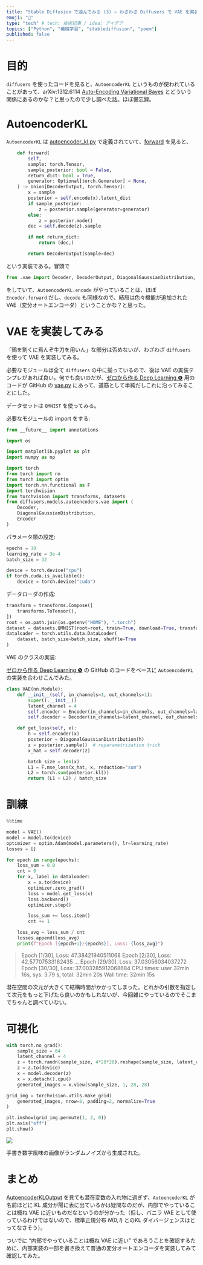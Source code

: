 ```yaml
---
title: "Stable Diffusion で遊んでみる (3) — わざわざ Diffusers で VAE を実装する"
emoji: "🎨"
type: "tech" # tech: 技術記事 / idea: アイデア
topics: ["Python", "機械学習", "stablediffusion", "poem"]
published: false
---
```


# 目的

`diffusers` を使ったコードを見ると、`AutoencoderKL` というものが使われていることがあって、arXiv:1312.6114 [Auto-Encoding Variational Bayes](https://arxiv.org/abs/1312.6114) とどういう関係にあるのかな？と思ったので少し調べた話。ほぼ備忘録。

# AutoencoderKL

`AutoencoderKL` は [autoencoder_kl.py](https://github.com/huggingface/diffusers/blob/v0.29.2/src/diffusers/models/autoencoders/autoencoder_kl.py#L35) で定義されていて、[forward](https://github.com/huggingface/diffusers/blob/v0.29.2/src/diffusers/models/autoencoders/autoencoder_kl.py#L435-L461) を見ると、

```python
    def forward(
        self,
        sample: torch.Tensor,
        sample_posterior: bool = False,
        return_dict: bool = True,
        generator: Optional[torch.Generator] = None,
    ) -> Union[DecoderOutput, torch.Tensor]:
        x = sample
        posterior = self.encode(x).latent_dist
        if sample_posterior:
            z = posterior.sample(generator=generator)
        else:
            z = posterior.mode()
        dec = self.decode(z).sample

        if not return_dict:
            return (dec,)

        return DecoderOutput(sample=dec)
```

という実装である。冒頭で

```python
from .vae import Decoder, DecoderOutput, DiagonalGaussianDistribution, Encoder
```

をしていて、`AutoencoderKL.encode` がやっていることは、ほぼ `Encoder.forward` だし、`decode` も同様なので、結局は色々機能が追加された VAE（変分オートエンコーダ）ということかな？と思った。

# VAE を実装してみる

「鶏を割くに焉んぞ牛刀を用いん」な部分は否めないが、わざわざ `diffusers` を使って VAE を実装してみる。

必要なモジュールは全て `diffusers` の中に揃っているので、後は VAE の実装テンプレがあれば良い。何でも良いのだが、[ゼロから作る Deep Learning ❺](https://www.oreilly.co.jp//books/9784814400591/) 用のコードが GitHub の [vae.py](https://github.com/oreilly-japan/deep-learning-from-scratch-5/blob/main/step07/vae.py) にあって、道筋として単純だしこれに沿ってみることにした。

データセットは `QMNIST` を使ってみる。

必要なモジュールの import をする:

```python
from __future__ import annotations

import os

import matplotlib.pyplot as plt
import numpy as np

import torch
from torch import nn
from torch import optim
import torch.nn.functional as F
import torchvision
from torchvision import transforms, datasets
from diffusers.models.autoencoders.vae import (
    Decoder,
    DiagonalGaussianDistribution,
    Encoder
)
```

パラメータ類の設定:

```python
epochs = 30
learning_rate = 3e-4
batch_size = 32

device = torch.device("cpu")
if torch.cuda.is_available():
    device = torch.device("cuda")
```

データローダの作成:

```python
transform = transforms.Compose([
    transforms.ToTensor(),
])
root = os.path.join(os.getenv("HOME"), ".torch")
dataset = datasets.QMNIST(root=root, train=True, download=True, transform=transform)
dataloader = torch.utils.data.DataLoader(
    dataset, batch_size=batch_size, shuffle=True
)
```

VAE のクラスの実装:

[ゼロから作る Deep Learning ❺](https://www.oreilly.co.jp//books/9784814400591/) の GitHub のコードをベースに `AutoencoderKL` の実装を合わせこんでみた。

```python
class VAE(nn.Module):
    def __init__(self, in_channels=1, out_channels=1):
        super().__init__()
        latent_channel = 4
        self.encoder = Encoder(in_channels=in_channels, out_channels=latent_channel)
        self.decoder = Decoder(in_channels=latent_channel, out_channels=out_channels)

    def get_loss(self, x):
        h = self.encoder(x)
        posterior = DiagonalGaussianDistribution(h)
        z = posterior.sample()  # reparametrization trick
        x_hat = self.decoder(z)

        batch_size = len(x)
        L1 = F.mse_loss(x_hat, x, reduction="sum")
        L2 = torch.sum(posterior.kl())
        return (L1 + L2) / batch_size
```

# 訓練

```python
%%time

model = VAE()
model = model.to(device)
optimizer = optim.Adam(model.parameters(), lr=learning_rate)
losses = []

for epoch in range(epochs):
    loss_sum = 0.0
    cnt = 0
    for x, label in dataloader:
        x = x.to(device)
        optimizer.zero_grad()
        loss = model.get_loss(x)
        loss.backward()
        optimizer.step()

        loss_sum += loss.item()
        cnt += 1

    loss_avg = loss_sum / cnt
    losses.append(loss_avg)
    print(f"Epoch [{epoch+1}/{epochs}], Loss: {loss_avg}")
```

> Epoch [1/30], Loss: 47.38421940511068
> Epoch [2/30], Loss: 42.57707533162435
> ...
> Epoch [29/30], Loss: 37.03056034037272
> Epoch [30/30], Loss: 37.003285912068684
> CPU times: user 32min 16s, sys: 3.79 s, total: 32min 20s
> Wall time: 32min 15s

潜在空間の次元が大きくて結構時間がかかってしまった。どれかの引数を指定して次元をもっと下げたら良いのかもしれないが、今回雑にやっているのでそこまでちゃんと調べていない。

# 可視化

```python
with torch.no_grad():
    sample_size = 64
    latent_channel = 4
    z = torch.randn(sample_size, 4*28*28).reshape(sample_size, latent_channel, 28, 28)
    z = z.to(device)
    x = model.decoder(z)
    x = x.detach().cpu()
    generated_images = x.view(sample_size, 1, 28, 28)

grid_img = torchvision.utils.make_grid(
    generated_images, nrow=8, padding=2, normalize=True
)

plt.imshow(grid_img.permute(1, 2, 0))
plt.axis("off")
plt.show()
```

![](/images/dwd-stable-diffusion03/001.png)

手書き数字風味の画像がランダムノイズから生成された。

# まとめ

[AutoencoderKLOutput](https://github.com/huggingface/diffusers/blob/v0.29.2/src/diffusers/models/modeling_outputs.py#L7C7-L17) を見ても潜在変数の入れ物に過ぎず、`AutoencoderKL` が名前ほどに KL 成分が陽に表に出ているかは疑問なのだが、内部でやっていることは概ね VAE に近いものだなというのが分かった（但し、バニラ VAE として使っているわけではないので、標準正規分布 $N(0, I)$ とのKL ダイバージェンスはとってなさそう）。

ついでに “内部でやっていることは概ね VAE に近い” であろうことを確認するために、内部実装の一部を書き換えて普通の変分オートエンコーダを実装してみて確認してみた。
